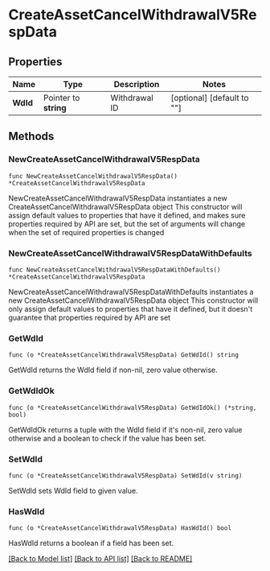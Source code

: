 # CreateAssetCancelWithdrawalV5RespData

## Properties

Name | Type | Description | Notes
------------ | ------------- | ------------- | -------------
**WdId** | Pointer to **string** | Withdrawal ID | [optional] [default to ""]

## Methods

### NewCreateAssetCancelWithdrawalV5RespData

`func NewCreateAssetCancelWithdrawalV5RespData() *CreateAssetCancelWithdrawalV5RespData`

NewCreateAssetCancelWithdrawalV5RespData instantiates a new CreateAssetCancelWithdrawalV5RespData object
This constructor will assign default values to properties that have it defined,
and makes sure properties required by API are set, but the set of arguments
will change when the set of required properties is changed

### NewCreateAssetCancelWithdrawalV5RespDataWithDefaults

`func NewCreateAssetCancelWithdrawalV5RespDataWithDefaults() *CreateAssetCancelWithdrawalV5RespData`

NewCreateAssetCancelWithdrawalV5RespDataWithDefaults instantiates a new CreateAssetCancelWithdrawalV5RespData object
This constructor will only assign default values to properties that have it defined,
but it doesn't guarantee that properties required by API are set

### GetWdId

`func (o *CreateAssetCancelWithdrawalV5RespData) GetWdId() string`

GetWdId returns the WdId field if non-nil, zero value otherwise.

### GetWdIdOk

`func (o *CreateAssetCancelWithdrawalV5RespData) GetWdIdOk() (*string, bool)`

GetWdIdOk returns a tuple with the WdId field if it's non-nil, zero value otherwise
and a boolean to check if the value has been set.

### SetWdId

`func (o *CreateAssetCancelWithdrawalV5RespData) SetWdId(v string)`

SetWdId sets WdId field to given value.

### HasWdId

`func (o *CreateAssetCancelWithdrawalV5RespData) HasWdId() bool`

HasWdId returns a boolean if a field has been set.


[[Back to Model list]](../README.md#documentation-for-models) [[Back to API list]](../README.md#documentation-for-api-endpoints) [[Back to README]](../README.md)


